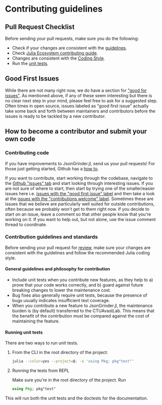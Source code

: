 # Contributing guidelines

## Pull Request Checklist

Before sending your pull requests, make sure you do the following:

- Check if your changes are consistent with the
  [guidelines](#general-guidelines-and-philosophy-for-contribution).
- Check [Julia Ecosystem contributing guide](https://julialang.org/contribute/).
- Changes are consistent with the [Coding Style](https://docs.julialang.org/en/v1/manual/style-guide/).
- Run the [unit tests](#running-unit-tests).

## Good First Issues

While there are not many right now, we do have a section for
["good for issues"](https://github.com/CTUAvastLab/JsonGrinder.jl/labels/good%20first%20issue).
As mentioned above, if any of these seem interesting but there is no clear next step in your mind,
please feel free to ask for a suggested step.
Often times in open source, issues labeled as "good first issue" actually take some back and forth between maintainers
and contributors before the issues is ready to be tackled by a new contributor.

## How to become a contributor and submit your own code

### Contributing code

If you have improvements to JsonGrinder.jl, send us your pull requests! For those
just getting started, Github has a [how to](https://help.github.com/articles/using-pull-requests/).

If you want to contribute, start working through the codebase, navigate to the
[Github "issues" tab](https://github.com/CTUAvastLab/JsonGrinder.jl/issues) and start
looking through interesting issues. If you are not sure of where to start, then
start by trying one of the smaller/easier issues here i.e.
[issues with the "good first issue" label](https://github.com/CTUAvastLab/JsonGrinder.jl/labels/good%20first%20issue)
and then take a look at the
[issues with the "contributions welcome" label](https://github.com/CTUAvastLab/JsonGrinder.jl/labels/stat%3Acontributions%20welcome).
Sometimes these are issues that we believe are particularly well suited for outside
contributions, often because we probably won't get to them right now. If you
decide to start on an issue, leave a comment so that other people know that
you're working on it. If you want to help out, but not alone, use the issue
comment thread to coordinate.

### Contribution guidelines and standards

Before sending your pull request for [review](https://github.com/CTUAvastLab/JsonGrinder.jl/pulls),
make sure your changes are consistent with the guidelines and follow the recommended Julia coding style.

#### General guidelines and philosophy for contribution

*   Include unit tests when you contribute new features, as they help to a)
    prove that your code works correctly, and b) guard against future breaking
    changes to lower the maintenance cost.
*   Bug fixes also generally require unit tests, because the presence of bugs
    usually indicates insufficient test coverage.
*   When you contribute a new feature to JsonGrinder.jl, the maintenance burden is
    (by default) transferred to the CTUAvastLab. This means that the benefit
    of the contribution must be compared against the cost of maintaining the
    feature.

#### Running unit tests

There are two ways to run unit tests.

1. From the CLI in the root directory of the project:

    ```bash
    julia --color=yes --project=@. -e 'using Pkg; pkg"test"'
    ```

2. Running the tests from REPL

   Make sure you're in the root directory of the project.
   Run
    ```julia
    using Pkg; pkg"test"
    ```

This will run both the unit tests and the doctests for the documentation.
